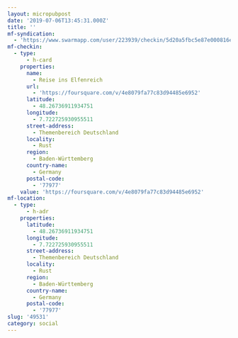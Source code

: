 ```yaml
---
layout: micropubpost
date: '2019-07-06T13:45:31.000Z'
title: ''
mf-syndication:
  - 'https://www.swarmapp.com/user/223939/checkin/5d20a5fbc5e87e000816e70c'
mf-checkin:
  - type:
      - h-card
    properties:
      name:
        - Reise ins Elfenreich
      url:
        - 'https://foursquare.com/v/4e8079fa77c83d94485e6952'
      latitude:
        - 48.26736911934751
      longitude:
        - 7.722725930955511
      street-address:
        - Themenbereich Deutschland
      locality:
        - Rust
      region:
        - Baden-Württemberg
      country-name:
        - Germany
      postal-code:
        - '77977'
    value: 'https://foursquare.com/v/4e8079fa77c83d94485e6952'
mf-location:
  - type:
      - h-adr
    properties:
      latitude:
        - 48.26736911934751
      longitude:
        - 7.722725930955511
      street-address:
        - Themenbereich Deutschland
      locality:
        - Rust
      region:
        - Baden-Württemberg
      country-name:
        - Germany
      postal-code:
        - '77977'
slug: '49531'
category: social
---
```


